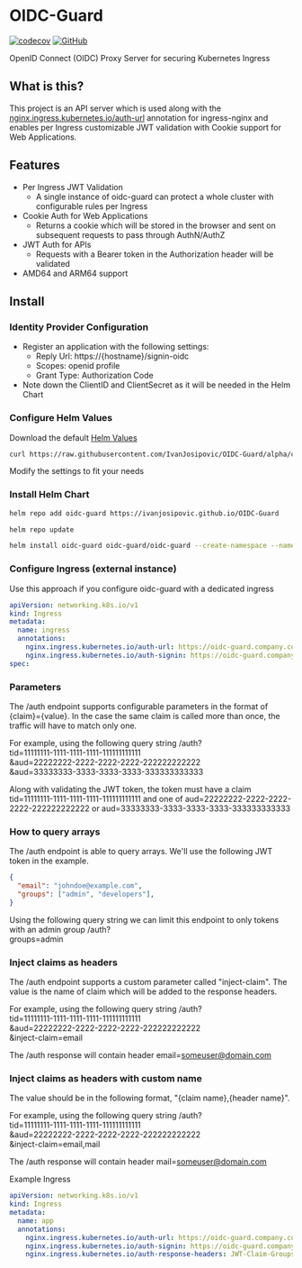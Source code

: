 # OIDC-Guard
[![codecov](https://codecov.io/gh/IvanJosipovic/OIDC-Guard/branch/alpha/graph/badge.svg?token=M16OFqam3T)](https://codecov.io/gh/IvanJosipovic/OIDC-Guard)
[![GitHub](https://img.shields.io/github/stars/ivanjosipovic/oidc-guard?style=social)](https://github.com/IvanJosipovic/oidc-guard)

OpenID Connect (OIDC) Proxy Server for securing Kubernetes Ingress

## What is this?

This project is an API server which is used along with the [nginx.ingress.kubernetes.io/auth-url](https://github.com/kubernetes/ingress-nginx/blob/main/docs/user-guide/nginx-configuration/annotations.md#external-authentication) annotation for ingress-nginx and enables per Ingress customizable JWT validation with Cookie support for Web Applications.

## Features

- Per Ingress JWT Validation
  - A single instance of oidc-guard can protect a whole cluster with configurable rules per Ingress
- Cookie Auth for Web Applications
  - Returns a cookie which will be stored in the browser and sent on subsequent requests to pass through AuthN/AuthZ
- JWT Auth for APIs
  - Requests with a Bearer token in the Authorization header will be validated
- AMD64 and ARM64 support

## Install

### Identity Provider Configuration

- Register an application with the following settings:
  - Reply Url: https://{hostname}/signin-oidc
  - Scopes: openid profile
  - Grant Type: Authorization Code
- Note down the ClientID and ClientSecret as it will be needed in the Helm Chart

### Configure Helm Values

Download the default [Helm Values](charts/oidc-guard/values.yaml)

```bash
curl https://raw.githubusercontent.com/IvanJosipovic/OIDC-Guard/alpha/charts/oidc-guard/values.yaml --output values.yaml
```

Modify the settings to fit your needs

### Install Helm Chart

```bash
helm repo add oidc-guard https://ivanjosipovic.github.io/OIDC-Guard

helm repo update

helm install oidc-guard oidc-guard/oidc-guard --create-namespace --namespace oidc-guard -f values.yaml
```

### Configure Ingress (external instance)

Use this approach if you configure oidc-guard with a dedicated ingress

```yaml
apiVersion: networking.k8s.io/v1
kind: Ingress
metadata:
  name: ingress
  annotations:
    nginx.ingress.kubernetes.io/auth-url: https://oidc-guard.company.com/auth?tid=11111111-1111-1111-1111-111111111111&aud=22222222-2222-2222-2222-222222222222&aud=33333333-3333-3333-3333-333333333333
    nginx.ingress.kubernetes.io/auth-signin: https://oidc-guard.company.com/signin
spec:
```

### Parameters

The /auth endpoint supports configurable parameters in the format of \{claim\}=\{value\}. In the case the same claim is called more than once, the traffic will have to match only one.

For example, using the following query string
/auth?  
tid=11111111-1111-1111-1111-111111111111  
&aud=22222222-2222-2222-2222-222222222222  
&aud=33333333-3333-3333-3333-333333333333  

Along with validating the JWT token, the token must have a claim tid=11111111-1111-1111-1111-111111111111 and one of aud=22222222-2222-2222-2222-222222222222 or aud=33333333-3333-3333-3333-333333333333

### How to query arrays

The /auth endpoint is able to query arrays. We'll use the following JWT token in the example.

```json
{
  "email": "johndoe@example.com",
  "groups": ["admin", "developers"],
}
```

Using the following query string we can limit this endpoint to only tokens with an admin group
/auth?  
groups=admin

### Inject claims as headers

The /auth endpoint supports a custom parameter called "inject-claim". The value is the name of claim which will be added to the response headers.

For example, using the following query string
/auth?  
tid=11111111-1111-1111-1111-111111111111  
&aud=22222222-2222-2222-2222-222222222222  
&inject-claim=email

The /auth response will contain header email=someuser@domain.com

### Inject claims as headers with custom name

The value should be in the following format, "\{claim name\},\{header name\}".

For example, using the following query string
/auth?  
tid=11111111-1111-1111-1111-111111111111  
&aud=22222222-2222-2222-2222-222222222222  
&inject-claim=email,mail

The /auth response will contain header mail=someuser@domain.com

Example Ingress

```yaml
apiVersion: networking.k8s.io/v1
kind: Ingress
metadata:
  name: app
  annotations:
    nginx.ingress.kubernetes.io/auth-url: https://oidc-guard.company.com/auth?aud=11111111-11111-1111111111&inject-claim=groups,JWT-Claim-Groups&inject-claim=scope,JWT-Claim-Scope
    nginx.ingress.kubernetes.io/auth-signin: https://oidc-guard.company.com/signin
    nginx.ingress.kubernetes.io/auth-response-headers: JWT-Claim-Groups, JWT-Claim-Scope
```
